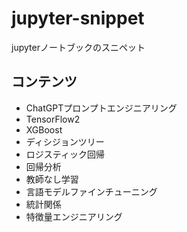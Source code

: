 # jupyter-snippet
jupyterノートブックのスニペット

## コンテンツ
* ChatGPTプロンプトエンジニアリング
* TensorFlow2
* XGBoost
* ディシジョンツリー
* ロジスティック回帰
* 回帰分析
* 教師なし学習
* 言語モデルファインチューニング
* 統計関係
* 特徴量エンジニアリング
